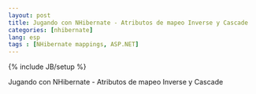 ```yaml
---
layout: post
title: Jugando con NHibernate - Atributos de mapeo Inverse y Cascade
categories: [nhibernate]
lang: esp
tags : [NHibernate mappings, ASP.NET]
---
```

{% include JB/setup %}

Jugando con NHibernate - Atributos de mapeo Inverse y Cascade
